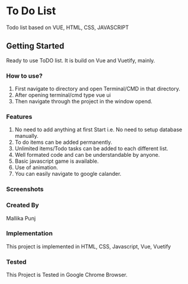# To Do List
Todo list based on VUE, HTML, CSS, JAVASCRIPT 

## Getting Started
Ready to use ToDO list. It is build on Vue and Vuetify, mainly.

### How to use?
1) First navigate to directory and open Terminal/CMD in that directory.
2) After opening terminal/cmd type vue ui
3) Then navigate through the project in the window opend.

### Features
1) No need to add anything at first Start i.e. No need to setup database manually.
2) To do items can be added permanently.
3) Unlimited items/Todo tasks can be added to each different list.
4) Well formated code and can be understandable by anyone.
5) Basic javascript game is available.
6) Use of animation.
7) You can easily navigate to google calander.

### Screenshots


### Created By 
Mallika Punj

### Implementation 
This project is implemented in HTML, CSS, Javascript, Vue, Vuetify

### Tested 
This Project is Tested in Google Chrome Browser.

